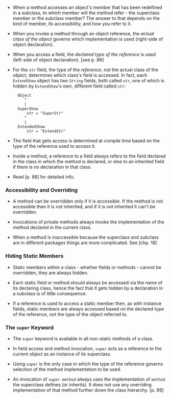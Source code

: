 - When a method accesses an object's member that has been redefined in a subclass, to which member will the method refer - the superclass member or the subclass member? The answer to that depends on the kind of member, its accessibility, and how you refer to it.

- When you invoke a method through an object reference, the *actual class of the object* governs which implementation is used (right-side of object declaration).

- When you access a field, the *declared type of the reference* is used (left-side of object declaration). [see p. 86]

- For the `str` field, the type of the *reference*, not the actual class of the *object*, determines which class's field is accessed. In fact, each `ExtendShow` object has *two* `String` fields, both called `str`, one of which is hidden by `ExtendShow`'s own, different field called `str`:

		Object
		   ^
		   |
		SuperShow
			str = "SuperStr"
		   ^
		   |
		ExtendedShow
			str = "ExtendStr"

- The field that gets access is determined at compile time based on the type of the reference used to access it.

- Inside a method, a reference to a field always refers to the field declared in the class in which the method is declared, or else to an inherited field if there is no declaration in that class.

- Read [p. 88] for detailed info.


### Accessibility and Overriding

- A method can be overridden only if it is *accessible*. If the method is not accessible then it is not inherited, and if it is not inherited it can't be overridden.

- Invocations of private methods always invoke the implementation of the method declared in the current class.

- When a method is inaccessible because the superclass and subclass are in different packages things are more complicated. See [chp. 18]


### Hiding Static Members

- Static members within a class - whether fields or methods - cannot be overridden, they are always hidden.

- Each static field or method should always be accessed via the name of its declaring class, hence the fact that it gets hidden by a declaration in a subclass is of little consequence. 

- If a reference is used to access a static member then, as with instance fields, static members are always accessed based on the declared type of the reference, not the type of the object referred to.


### The `super` Keyword

- The `super` keyword is available in all non-static methods of a class.

- In field access and method invocation, `super` acts as a reference to the current object as an instance of its superclass.

- Using `super` is the only case in which the type of the reference governs selection of the method implementation to be used. 

- An invocation of `super.method` always uses the implementation of `method` the superclass defines (or inherits).  It does not use any overriding implementation of that method further down the class hierarchy. [p. 89]
